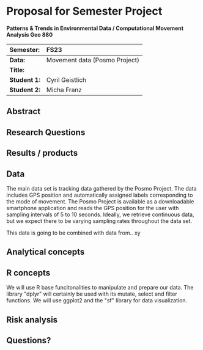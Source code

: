 # Proposal for Semester Project

**Patterns & Trends in Environmental Data / Computational Movement
Analysis Geo 880**

| Semester:      | FS23                                     |
|:---------------|:---------------------------------------- |
| **Data:**      | Movement data (Posmo Project)            |
| **Title:**     |                               |
| **Student 1:** | Cyril Geistlich                          |
| **Student 2:** | Micha Franz                              |

## Abstract 
<!-- (50-60 words) -->

## Research Questions
<!-- (50-60 words) -->

## Results / products
<!-- What do you expect, anticipate? -->

## Data
<!-- What data will you use? Will you require additional context data? Where do you get this data from? Do you already have all the data? -->

The main data set is tracking data gathered by the Posmo Project. The data includes GPS position and automatically assigned labels corresponding to the mode of movement. The Posmo Project is available as a downloadable smartphone application and reads the GPS position for the user with sampling intervals of 5 to 10 seconds. Ideally, we retrieve continuous data, but we expect there to be varying sampling rates throughout the data set.

This data is going to be combined with data from.. xy


## Analytical concepts
<!-- Which analytical concepts will you use? What conceptual movement spaces and respective modelling approaches of trajectories will you be using? What additional spatial analysis methods will you be using? -->



## R concepts
<!-- Which R concepts, functions, packages will you mainly use. What additional spatial analysis methods will you be using? -->

We will use R base funcitonalities to manipulate and prepare our data. The library "dplyr" will certainly be used with its mutate, select and filter functions. 
We will use ggplot2 and the "sf" library for data visualization. 


## Risk analysis
<!-- What could be the biggest challenges/problems you might face? What is your plan B? -->

## Questions? 
<!-- Which questions would you like to discuss at the coaching session? -->
